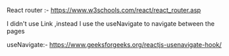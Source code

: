 React router :-
https://www.w3schools.com/react/react_router.asp

I didn't use Link ,instead I use the useNavigate to navigate between the pages

useNavigate:-
https://www.geeksforgeeks.org/reactjs-usenavigate-hook/
